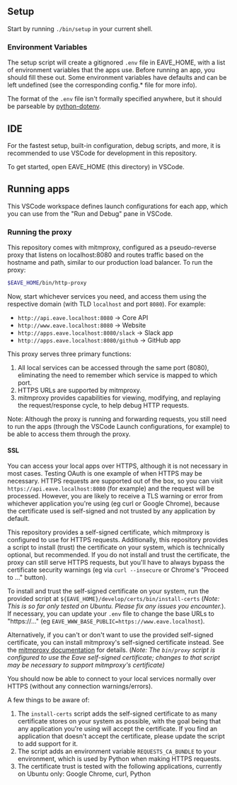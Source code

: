 ## Setup

Start by running `./bin/setup` in your current shell.

### Environment Variables

The setup script will create a gitignored `.env` file in EAVE_HOME, with a list of environment variables that the apps use. Before running an app, you should fill these out. Some environment variables have defaults and can be left undefined (see the corresponding config.* file for more info).

The format of the `.env` file isn't formally specified anywhere, but it should be parseable by [python-dotenv](https://github.com/theskumar/python-dotenv#file-format).

## IDE

For the fastest setup, built-in configuration, debug scripts, and more, it is recommended to use VSCode for development in this repository.

To get started, open EAVE_HOME (this directory) in VSCode.

## Running apps

This VSCode workspace defines launch configurations for each app, which you can use from the "Run and Debug" pane in VSCode.

### Running the proxy

This repository comes with mitmproxy, configured as a pseudo-reverse proxy that listens on localhost:8080 and routes traffic based on the hostname and path, similar to our production load balancer. To run the proxy:

```bash
$EAVE_HOME/bin/http-proxy
```

Now, start whichever services you need, and access them using the respective domain (with TLD `localhost` and port `8080`). For example:

- `http://api.eave.localhost:8080` -> Core API
- `http://www.eave.localhost:8080` -> Website
- `http://apps.eave.localhost:8080/slack` -> Slack app
- `http://apps.eave.localhost:8080/github` -> GitHub app

This proxy serves three primary functions:

1. All local services can be accessed through the same port (8080), eliminating the need to remember which service is mapped to which port.
1. HTTPS URLs are supported by mitmproxy.
1. mitmproxy provides capabilities for viewing, modifying, and replaying the request/response cycle, to help debug HTTP requests.

Note: Although the proxy is running and forwarding requests, you still need to run the apps (through the VSCode Launch configurations, for example) to be able to access them through the proxy.

#### SSL

You can access your local apps over HTTPS, although it is not necessary in most cases. Testing OAuth is one example of when HTTPS may be necessary. HTTPS requests are supported out of the box, so you can visit `https://api.eave.localhost:8080` (for example) and the request will be processed. However, you are likely to receive a TLS warning or error from whichever application you're using (eg curl or Google Chrome), because the certificate used is self-signed and not trusted by any application by default.

This repository provides a self-signed certificate, which mitmproxy is configured to use for HTTPS requests. Additionally, this repository provides a script to install (trust) the certificate on your system, which is technically optional, but recommended. If you do not install and trust the certificate, the proxy can still serve HTTPS requests, but you'll have to always bypass the certificate security warnings (eg via `curl --insecure` or Chrome's "Proceed to ..." button).

To install and trust the self-signed certificate on your system, run the provided script at `${EAVE_HOME}/develop/certs/bin/install-certs` (*Note: This is so far only tested on Ubuntu. Please fix any issues you encounter.*). If necessary, you can update your `.env` file to change the base URLs to "https://..." (eg `EAVE_WWW_BASE_PUBLIC=https://www.eave.localhost`).

Alternatively, if you can't or don't want to use the provided self-signed certificate, you can install mitmproxy's self-signed certificate instead. See the [mitmproxy documentation](https://docs.mitmproxy.org/stable/concepts-certificates/) for details. (*Note: The `bin/proxy` script is configured to use the Eave self-signed certificate; changes to that script may be necessary to support mitmproxy's certificate)*

You should now be able to connect to your local services normally over HTTPS (without any connection warnings/errors).

A few things to be aware of:

1. The `install-certs` script adds the self-signed certificate to as many certificate stores on your system as possible, with the goal being that any application you're using will accept the certificate. If you find an application that doesn't accept the certificate, please update the script to add support for it.
1. The script adds an environment variable `REQUESTS_CA_BUNDLE` to your environment, which is used by Python when making HTTPS requests.
1. The certificate trust is tested with the following applications, currently on Ubuntu only: Google Chrome, curl, Python